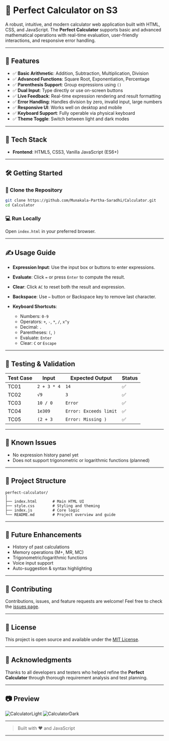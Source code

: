 # 🧮 Perfect Calculator on S3

A robust, intuitive, and modern calculator web application built with HTML, CSS, and JavaScript. The **Perfect Calculator** supports basic and advanced mathematical operations with real-time evaluation, user-friendly interactions, and responsive error handling.

---

## 🚀 Features

- ✅ **Basic Arithmetic**: Addition, Subtraction, Multiplication, Division  
- ✅ **Advanced Functions**: Square Root, Exponentiation, Percentage  
- ✅ **Parenthesis Support**: Group expressions using `()`  
- ✅ **Dual Input**: Type directly or use on-screen buttons  
- ✅ **Live Feedback**: Real-time expression rendering and result formatting  
- ✅ **Error Handling**: Handles division by zero, invalid input, large numbers  
- ✅ **Responsive UI**: Works well on desktop and mobile  
- ✅ **Keyboard Support**: Fully operable via physical keyboard  
- ✅ **Theme Toggle**: Switch between light and dark modes

---

## 🧩 Tech Stack

- **Frontend**: HTML5, CSS3, Vanilla JavaScript (ES6+)

---

## 🛠️ Getting Started

### 📁 Clone the Repository
```bash
git clone https://github.com/Munakala-Partha-Saradhi/Calculator.git
cd Calculator
````

### 💻 Run Locally

Open `index.html` in your preferred browser.

---

## ✍️ Usage Guide

* **Expression Input**: Use the input box or buttons to enter expressions.
* **Evaluate**: Click `=` or press `Enter` to compute the result.
* **Clear**: Click `AC` to reset both the result and expression.
* **Backspace**: Use `←` button or Backspace key to remove last character.
* **Keyboard Shortcuts**:

  * Numbers: `0-9`
  * Operators: `+`, `-`, `*`, `/`, `x^y`
  * Decimal: `.`
  * Parentheses: `(`, `)`
  * Evaluate: `Enter`
  * Clear: `C` or `Escape`

---

## 🧪 Testing & Validation

| Test Case | Input       | Expected Output        | Status |
| --------- | ----------- | ---------------------- | ------ |
| TC01      | `2 + 3 * 4` | `14`                   | ✅      |
| TC02      | `√9`        | `3`                    | ✅      |
| TC03      | `10 / 0`    | `Error`                | ✅      |
| TC04      | `1e309`     | `Error: Exceeds limit` | ✅      |
| TC05      | `(2 + 3`    | `Error: Missing )`     | ✅      |

---

## 🧠 Known Issues

* No expression history panel yet
* Does not support trigonometric or logarithmic functions (planned)

---

## 🧱 Project Structure

```
perfect-calculator/
│
├── index.html       # Main HTML UI
├── style.css        # Styling and theming
├── index.js         # Core logic
└── README.md        # Project overview and guide
```

---

## 🔮 Future Enhancements

* History of past calculations
* Memory operations (M+, MR, MC)
* Trigonometric/logarithmic functions
* Voice input support
* Auto-suggestion & syntax highlighting

---

## 🤝 Contributing

Contributions, issues, and feature requests are welcome!
Feel free to check the [issues page](https://github.com/Munakala-Partha-Saradhi/Calculator/issues).

---

## 📄 License

This project is open source and available under the [MIT License](LICENSE).

---

## 🙌 Acknowledgments

Thanks to all developers and testers who helped refine the **Perfect Calculator** through thorough requirement analysis and test planning.

---

## 📷 Preview

![CalculatorLight](https://github.com/user-attachments/assets/323cd3ce-8ce6-42aa-9b02-1f521255016d)
![CalculatorDark](https://github.com/user-attachments/assets/72e377a1-8ed5-4329-ac45-c18d3e88fd24)


---

> Built with ❤️ and JavaScript

---
